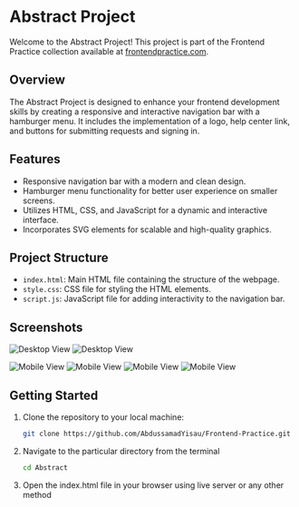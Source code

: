 # Abstract Project

Welcome to the Abstract Project! This project is part of the Frontend Practice collection available at [frontendpractice.com](https://www.frontendpractice.com/projects/abstract).

## Overview

The Abstract Project is designed to enhance your frontend development skills by creating a responsive and interactive navigation bar with a hamburger menu. It includes the implementation of a logo, help center link, and buttons for submitting requests and signing in.

## Features

- Responsive navigation bar with a modern and clean design.
- Hamburger menu functionality for better user experience on smaller screens.
- Utilizes HTML, CSS, and JavaScript for a dynamic and interactive interface.
- Incorporates SVG elements for scalable and high-quality graphics.

## Project Structure

- `index.html`: Main HTML file containing the structure of the webpage.
- `style.css`: CSS file for styling the HTML elements.
- `script.js`: JavaScript file for adding interactivity to the navigation bar.

## Screenshots

![Desktop View](images/1.png)
![Desktop View](images/2.png)

![Mobile View](images/3.png)
![Mobile View](images/4.png)
![Mobile View](images/5.png)
![Mobile View](images/6.png)


## Getting Started

1. Clone the repository to your local machine:

   ```bash
   git clone https://github.com/AbdussamadYisau/Frontend-Practice.git

2. Navigate to the particular directory from the terminal
    ```bash
    cd Abstract
    
3. Open the index.html file in your browser using live server or any other method
